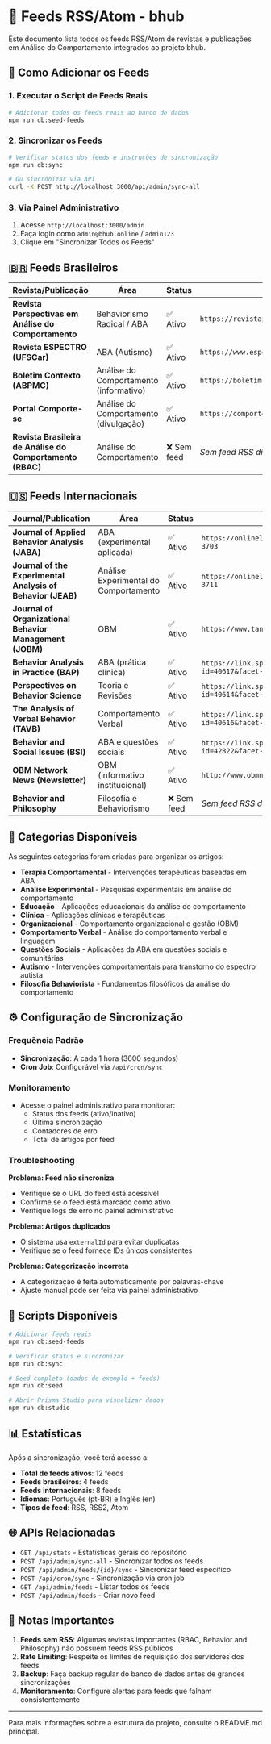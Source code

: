 # 📡 Feeds RSS/Atom - bhub

Este documento lista todos os feeds RSS/Atom de revistas e publicações em Análise do Comportamento integrados ao projeto bhub.

## 🚀 Como Adicionar os Feeds

### 1. Executar o Script de Feeds Reais

```bash
# Adicionar todos os feeds reais ao banco de dados
npm run db:seed-feeds
```

### 2. Sincronizar os Feeds

```bash
# Verificar status dos feeds e instruções de sincronização
npm run db:sync

# Ou sincronizar via API
curl -X POST http://localhost:3000/api/admin/sync-all
```

### 3. Via Painel Administrativo

1. Acesse `http://localhost:3000/admin`
2. Faça login como `admin@bhub.online` / `admin123`
3. Clique em "Sincronizar Todos os Feeds"

## 🇧🇷 Feeds Brasileiros

| Revista/Publicação | Área | Status | URL do Feed |
|-------------------|------|--------|-------------|
| **Revista Perspectivas em Análise do Comportamento** | Behaviorismo Radical / ABA | ✅ Ativo | `https://revistaperspectivas.org/perspectivas/gateway/plugin/WebFeedGatewayPlugin/rss2` |
| **Revista ESPECTRO (UFSCar)** | ABA (Autismo) | ✅ Ativo | `https://www.espectro.ufscar.br/index.php/1979/gateway/plugin/WebFeedGatewayPlugin/rss2` |
| **Boletim Contexto (ABPMC)** | Análise do Comportamento (informativo) | ✅ Ativo | `https://boletimcontexto.wordpress.com/feed` |
| **Portal Comporte-se** | Análise do Comportamento (divulgação) | ✅ Ativo | `https://comportese.com/feed` |
| **Revista Brasileira de Análise do Comportamento (RBAC)** | Análise do Comportamento | ❌ Sem feed | *Sem feed RSS disponível* |

## 🇺🇸 Feeds Internacionais

| Journal/Publication | Área | Status | URL do Feed |
|--------------------|------|--------|-------------|
| **Journal of Applied Behavior Analysis (JABA)** | ABA (experimental aplicada) | ✅ Ativo | `https://onlinelibrary.wiley.com/rss/journal/10.1002/(ISSN)1938-3703` |
| **Journal of the Experimental Analysis of Behavior (JEAB)** | Análise Experimental do Comportamento | ✅ Ativo | `https://onlinelibrary.wiley.com/rss/journal/10.1002/(ISSN)1938-3711` |
| **Journal of Organizational Behavior Management (JOBM)** | OBM | ✅ Ativo | `https://www.tandfonline.com/feed/rss/worg20` |
| **Behavior Analysis in Practice (BAP)** | ABA (prática clínica) | ✅ Ativo | `https://link.springer.com/search.rss?facet-journal-id=40617&facet-content-type=Article` |
| **Perspectives on Behavior Science** | Teoria e Revisões | ✅ Ativo | `https://link.springer.com/search.rss?facet-journal-id=40614&facet-content-type=Article` |
| **The Analysis of Verbal Behavior (TAVB)** | Comportamento Verbal | ✅ Ativo | `https://link.springer.com/search.rss?facet-journal-id=40616&facet-content-type=Article` |
| **Behavior and Social Issues (BSI)** | ABA e questões sociais | ✅ Ativo | `https://link.springer.com/search.rss?facet-journal-id=42822&facet-content-type=Article` |
| **OBM Network News (Newsletter)** | OBM (informativo institucional) | ✅ Ativo | `http://www.obmnetwork.com/resource/rss/news.rss` |
| **Behavior and Philosophy** | Filosofia e Behaviorismo | ❌ Sem feed | *Sem feed RSS disponível* |

## 📂 Categorias Disponíveis

As seguintes categorias foram criadas para organizar os artigos:

- **Terapia Comportamental** - Intervenções terapêuticas baseadas em ABA
- **Análise Experimental** - Pesquisas experimentais em análise do comportamento  
- **Educação** - Aplicações educacionais da análise do comportamento
- **Clínica** - Aplicações clínicas e terapêuticas
- **Organizacional** - Comportamento organizacional e gestão (OBM)
- **Comportamento Verbal** - Análise do comportamento verbal e linguagem
- **Questões Sociais** - Aplicações da ABA em questões sociais e comunitárias
- **Autismo** - Intervenções comportamentais para transtorno do espectro autista
- **Filosofia Behaviorista** - Fundamentos filosóficos da análise do comportamento

## ⚙️ Configuração de Sincronização

### Frequência Padrão
- **Sincronização**: A cada 1 hora (3600 segundos)
- **Cron Job**: Configurável via `/api/cron/sync`

### Monitoramento
- Acesse o painel administrativo para monitorar:
  - Status dos feeds (ativo/inativo)
  - Última sincronização
  - Contadores de erro
  - Total de artigos por feed

### Troubleshooting

**Problema: Feed não sincroniza**
- Verifique se o URL do feed está acessível
- Confirme se o feed está marcado como ativo
- Verifique logs de erro no painel administrativo

**Problema: Artigos duplicados**
- O sistema usa `externalId` para evitar duplicatas
- Verifique se o feed fornece IDs únicos consistentes

**Problema: Categorização incorreta**
- A categorização é feita automaticamente por palavras-chave
- Ajuste manual pode ser feita via painel administrativo

## 🔧 Scripts Disponíveis

```bash
# Adicionar feeds reais
npm run db:seed-feeds

# Verificar status e sincronizar
npm run db:sync

# Seed completo (dados de exemplo + feeds)
npm run db:seed

# Abrir Prisma Studio para visualizar dados
npm run db:studio
```

## 📊 Estatísticas

Após a sincronização, você terá acesso a:
- **Total de feeds ativos**: 12 feeds
- **Feeds brasileiros**: 4 feeds
- **Feeds internacionais**: 8 feeds
- **Idiomas**: Português (pt-BR) e Inglês (en)
- **Tipos de feed**: RSS, RSS2, Atom

## 🌐 APIs Relacionadas

- `GET /api/stats` - Estatísticas gerais do repositório
- `POST /api/admin/sync-all` - Sincronizar todos os feeds
- `POST /api/admin/feeds/{id}/sync` - Sincronizar feed específico
- `POST /api/cron/sync` - Sincronização via cron job
- `GET /api/admin/feeds` - Listar todos os feeds
- `POST /api/admin/feeds` - Criar novo feed

## 📝 Notas Importantes

1. **Feeds sem RSS**: Algumas revistas importantes (RBAC, Behavior and Philosophy) não possuem feeds RSS públicos
2. **Rate Limiting**: Respeite os limites de requisição dos servidores dos feeds
3. **Backup**: Faça backup regular do banco de dados antes de grandes sincronizações
4. **Monitoramento**: Configure alertas para feeds que falham consistentemente

---

Para mais informações sobre a estrutura do projeto, consulte o README.md principal.

